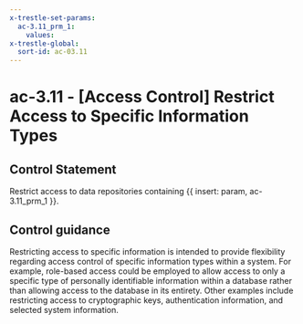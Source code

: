 ```yaml
---
x-trestle-set-params:
  ac-3.11_prm_1:
    values:
x-trestle-global:
  sort-id: ac-03.11
---
```


# ac-3.11 - \[Access Control\] Restrict Access to Specific Information Types

## Control Statement

Restrict access to data repositories containing {{ insert: param, ac-3.11_prm_1 }}.

## Control guidance

Restricting access to specific information is intended to provide flexibility regarding access control of specific information types within a system. For example, role-based access could be employed to allow access to only a specific type of personally identifiable information within a database rather than allowing access to the database in its entirety. Other examples include restricting access to cryptographic keys, authentication information, and selected system information.

